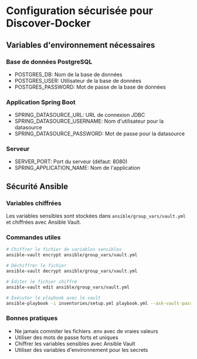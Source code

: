 # Configuration sécurisée pour Discover-Docker

## Variables d'environnement nécessaires

### Base de données PostgreSQL
- POSTGRES_DB: Nom de la base de données
- POSTGRES_USER: Utilisateur de la base de données  
- POSTGRES_PASSWORD: Mot de passe de la base de données

### Application Spring Boot
- SPRING_DATASOURCE_URL: URL de connexion JDBC
- SPRING_DATASOURCE_USERNAME: Nom d'utilisateur pour la datasource
- SPRING_DATASOURCE_PASSWORD: Mot de passe pour la datasource

### Serveur
- SERVER_PORT: Port du serveur (défaut: 8080)
- SPRING_APPLICATION_NAME: Nom de l'application

## Sécurité Ansible

### Variables chiffrées
Les variables sensibles sont stockées dans `ansible/group_vars/vault.yml` et chiffrées avec Ansible Vault.

### Commandes utiles
```bash
# Chiffrer le fichier de variables sensibles
ansible-vault encrypt ansible/group_vars/vault.yml

# Déchiffrer le fichier
ansible-vault decrypt ansible/group_vars/vault.yml

# Éditer le fichier chiffré
ansible-vault edit ansible/group_vars/vault.yml

# Exécuter le playbook avec le vault
ansible-playbook -i inventories/setup.yml playbook.yml --ask-vault-pass
```

### Bonnes pratiques
- Ne jamais commiter les fichiers .env avec de vraies valeurs
- Utiliser des mots de passe forts et uniques
- Chiffrer les variables sensibles avec Ansible Vault
- Utiliser des variables d'environnement pour les secrets
